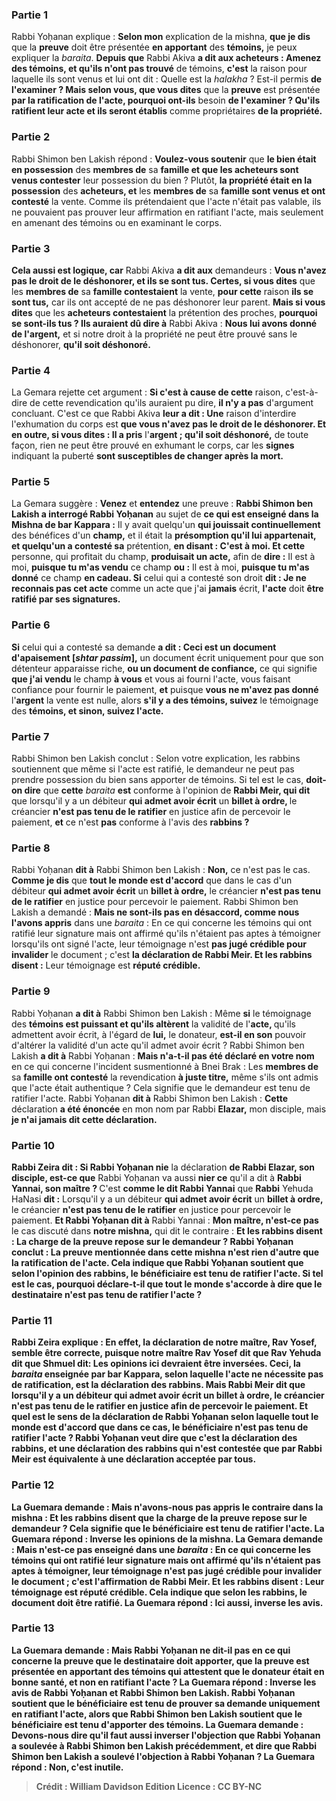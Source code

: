 
### Partie 1
Rabbi Yoḥanan explique : <b>Selon mon</b> explication de la mishna, <b>que je dis</b> que la <b>preuve</b> doit être présentée <b>en apportant</b> des <b>témoins,</b> je peux expliquer la <i>baraita</i>. <b>Depuis que</b> Rabbi Akiva <b>a dit aux acheteurs : Amenez des témoins, et qu'ils n'ont pas trouvé</b> de témoins, <b>c'est</b> la raison pour laquelle ils sont venus et lui ont dit : Quelle est</b> la <i>halakha</i> ? Est-il permis <b>de l'examiner ? Mais selon vous, que vous dites</b> que la <b>preuve</b> est présentée <b>par la ratification de l'acte, pourquoi ont-ils</b> besoin <b>de l'examiner ? Qu'ils ratifient leur acte et ils seront établis</b> comme propriétaires <b>de la propriété.</b>

### Partie 2
Rabbi Shimon ben Lakish répond : <b>Voulez-vous soutenir</b> que <b>le bien était en possession</b> des <b>membres de</b> sa <b>famille et que les acheteurs sont venus contester</b> leur possession du bien ? Plutôt, <b>la propriété était en la possession</b> des <b>acheteurs, et</b> les <b>membres de</b> sa <b>famille sont venus et ont contesté</b> la vente. Comme ils prétendaient que l'acte n'était pas valable, ils ne pouvaient pas prouver leur affirmation en ratifiant l'acte, mais seulement en amenant des témoins ou en examinant le corps.

### Partie 3
<b>Cela aussi est logique, car</b> Rabbi Akiva <b>a dit aux</b> demandeurs : <b>Vous n'avez pas le droit de le déshonorer, et ils se sont tus. Certes, si vous dites</b> que les <b>membres de</b> sa <b>famille contestaient</b> la vente, <b>pour cette</b> raison <b>ils se sont tus,</b> car ils ont accepté de ne pas déshonorer leur parent. <b>Mais si vous dites</b> que les <b>acheteurs contestaient</b> la prétention des proches, <b>pourquoi se sont-ils tus ? Ils auraient dû dire à</b> Rabbi Akiva : <b>Nous lui avons donné de l'argent,</b> et si notre droit à la propriété ne peut être prouvé sans le déshonorer, <b>qu'il soit déshonoré.</b>

### Partie 4
La Gemara rejette cet argument : <b>Si c'est à cause de cette</b> raison, c'est-à-dire de cette revendication qu'ils auraient pu dire, <b>il n'y a pas</b> d'argument concluant. C'est ce que</b> Rabbi Akiva <b>leur a dit : Une</b> raison d'interdire l'exhumation du corps est <b>que vous n'avez pas le droit de le déshonorer. Et en outre, si vous dites : Il a pris</b> l'<b>argent ; qu'il soit déshonoré,</b> de toute façon, rien ne peut être prouvé en exhumant le corps, car les <b>signes</b> indiquant la puberté <b>sont susceptibles de changer après la mort.</b>

### Partie 5
La Gemara suggère : <b>Venez</b> et <b>entendez</b> une preuve : <b>Rabbi Shimon ben Lakish a interrogé Rabbi Yoḥanan</b> au sujet de <b>ce qui est enseigné dans la Mishna de bar Kappara :</b> Il y avait quelqu'un <b>qui jouissait continuellement</b> des bénéfices d'un <b>champ,</b> et il était la <b>présomption qu'il lui appartenait, et quelqu'un a contesté sa</b> prétention, <b>en disant : C'est à moi. Et cette</b> personne, qui profitait du champ, <b>produisait un acte,</b> afin de <b>dire :</b> Il est à moi, <b>puisque tu m'as vendu</b> ce champ <b>ou :</b> Il est à moi, <b>puisque tu m'as donné</b> ce champ <b>en cadeau. Si</b> celui qui a contesté son droit <b>dit : Je ne reconnais pas cet acte</b> comme un acte que j'ai <b>jamais</b> écrit, <b>l'acte</b> doit <b>être ratifié par ses signatures.</b>

### Partie 6
<b>Si</b> celui qui a contesté sa demande <b>a dit : Ceci est un document d'apaisement [<i>shtar passim</i>],</b> un document écrit uniquement pour que son détenteur apparaisse riche, <b>ou un document de confiance,</b> ce qui signifie <b>que j'ai vendu</b> le champ <b>à vous</b> et vous ai fourni l'acte, vous faisant confiance pour fournir le paiement, <b>et</b> puisque <b>vous ne m'avez pas donné</b> l'<b>argent</b> la vente est nulle, alors <b>s'il y a des témoins, suivez</b> le témoignage des <b>témoins, et sinon, suivez l'acte. </b>

### Partie 7
Rabbi Shimon ben Lakish conclut : Selon votre explication, les rabbins soutiennent que même si l'acte est ratifié, le demandeur ne peut pas prendre possession du bien sans apporter de témoins. Si tel est le cas, <b>doit-on dire</b> que <b>cette</b> <i>baraita</i> <b>est</b> conforme à l'opinion de <b>Rabbi Meir, qui dit</b> que lorsqu'il y a un débiteur <b>qui admet avoir écrit</b> un <b>billet à ordre, </b> le créancier <b>n'est pas tenu de le ratifier</b> en justice afin de percevoir le paiement, <b>et</b> ce n'est <b>pas</b> conforme à l'avis des <b>rabbins ? </b>

### Partie 8
Rabbi Yoḥanan <b>dit à</b> Rabbi Shimon ben Lakish : <b>Non,</b> ce n'est pas le cas. <b>Comme je dis</b> que <b>tout le monde est d'accord</b> que dans le cas d'un débiteur <b>qui admet avoir écrit</b> un <b>billet à ordre,</b> le créancier <b>n'est pas tenu de le ratifier</b> en justice pour percevoir le paiement. Rabbi Shimon ben Lakish a demandé : <b>Mais ne sont-ils pas en désaccord, comme nous l'avons appris</b> dans une <i>baraita</i> : En ce qui concerne les témoins qui ont ratifié leur signature mais ont affirmé qu'ils n'étaient pas aptes à témoigner lorsqu'ils ont signé l'acte, leur témoignage n'est <b>pas jugé crédible pour invalider</b> le document ; c'est <b>la déclaration de Rabbi Meir. Et les rabbins disent :</b> Leur témoignage est <b>réputé crédible.</b>

### Partie 9
Rabbi Yoḥanan <b>a dit à</b> Rabbi Shimon ben Lakish : Même <b>si</b> le témoignage des <b>témoins est puissant et qu'ils altèrent</b> la validité de l'<b>acte, </b> qu'ils admettent avoir écrit, à l'égard de <b>lui,</b> le donateur, <b>est-il en son</b> pouvoir d'altérer la validité d'un acte qu'il admet avoir écrit ? Rabbi Shimon ben Lakish <b>a dit à</b> Rabbi Yoḥanan : <b>Mais n'a-t-il pas été déclaré en votre nom</b> en ce qui concerne l'incident susmentionné à Bnei Brak : Les <b>membres de</b> sa <b>famille ont contesté</b> la revendication <b>à juste titre,</b> même s'ils ont admis que l'acte était authentique ? Cela signifie que le demandeur est tenu de ratifier l'acte. Rabbi Yoḥanan <b>dit à</b> Rabbi Shimon ben Lakish : <b>Cette</b> déclaration <b>a été énoncée</b> en mon nom par Rabbi <b>Elazar,</b> mon disciple, mais <b>je n'ai jamais dit cette déclaration.</b>

### Partie 10
<b>Rabbi Zeira dit : Si Rabbi Yoḥanan nie</b> la déclaration <b>de Rabbi Elazar, son disciple, est-ce que</b> Rabbi Yoḥanan va aussi <b>nier ce</b> qu'il a dit à <b>Rabbi Yannai, son maître ? </b> C'est <b>comme le dit Rabbi Yannai</b> que <b>Rabbi</b> Yehuda HaNasi <b>dit :</b> Lorsqu'il y a un débiteur <b>qui admet avoir écrit</b> un <b>billet à ordre,</b> le créancier <b>n'est pas tenu de le ratifier</b> en justice pour percevoir le paiement. <b>Et Rabbi Yoḥanan dit à</b> Rabbi Yannai : <b>Mon maître, n'est-ce pas</b> le cas discuté dans <b>notre mishna,</b> qui dit le contraire : <b>Et les rabbins disent : La charge de la preuve repose sur le demandeur ? Rabbi Yoḥanan conclut : La <b>preuve</b> mentionnée dans cette mishna <b>n'est rien d'autre</b> que la <b>ratification de l'acte.</b> Cela indique que Rabbi Yoḥanan soutient que selon l'opinion des rabbins, le bénéficiaire est tenu de ratifier l'acte. Si tel est le cas, pourquoi déclare-t-il que tout le monde s'accorde à dire que le destinataire n'est pas tenu de ratifier l'acte ?

### Partie 11
Rabbi Zeira explique : <b>En effet, la déclaration de notre maître,</b> Rav <b>Yosef, semble</b> être correcte, <b>puisque notre maître</b> Rav <b>Yosef dit</b> que <b>Rav Yehuda dit</b> que <b>Shmuel dit:</b> Les opinions ici devraient être inversées. <b>Ceci,</b> la <i>baraita</i> enseignée par bar Kappara, selon laquelle l'acte ne nécessite pas de ratification, <b>est la déclaration des rabbins. Mais Rabbi Meir dit</b> que lorsqu'il y a un débiteur <b>qui admet avoir écrit</b> un <b>billet à ordre,</b> le créancier <b>n'est pas tenu de le ratifier</b> en justice afin de percevoir le paiement. <b>Et quel</b> est le sens de la déclaration de Rabbi Yoḥanan selon laquelle <b>tout le monde est d'accord</b> que dans ce cas, le bénéficiaire n'est pas tenu de ratifier l'acte ? Rabbi Yoḥanan veut dire que c'est la déclaration des rabbins, et une déclaration <b>des rabbins qui</b> n'est contestée que <b>par Rabbi Meir est</b> équivalente à <b>une déclaration</b> acceptée <b>par tous.</b>

### Partie 12
La Guemara demande : <b>Mais n'avons-nous pas appris le contraire</b> dans la mishna : <b>Et les rabbins disent</b> que <b>la charge de la preuve repose sur le demandeur ?</b> Cela signifie que le bénéficiaire est tenu de ratifier l'acte. La Guemara répond : <b>Inverse</b> les opinions de la mishna. La Gemara demande : <b>Mais n'est-ce pas enseigné</b> dans une <i>baraita</i> : En ce qui concerne les témoins qui ont ratifié leur signature mais ont affirmé qu'ils n'étaient pas aptes à témoigner, leur témoignage n'est <b>pas jugé crédible pour invalider</b> le document ; c'est <b>l'affirmation de Rabbi Meir. Et les rabbins disent :</b> Leur témoignage est <b>réputé crédible.</b> Cela indique que selon les rabbins, le document doit être ratifié. La Guemara répond : Ici aussi, <b>inverse</b> les avis.

### Partie 13
La Guemara demande : <b>Mais Rabbi Yoḥanan ne dit-il pas</b> en ce qui concerne la preuve que le destinataire doit apporter, que la <b>preuve</b> est présentée <b>en apportant</b> des <b>témoins</b> qui attestent que le donateur était en bonne santé, et non en ratifiant l'acte ? La Guemara répond : <b>Inverse</b> les avis de Rabbi Yoḥanan et Rabbi Shimon ben Lakish. Rabbi Yoḥanan soutient que le bénéficiaire est tenu de prouver sa demande uniquement en ratifiant l'acte, alors que Rabbi Shimon ben Lakish soutient que le bénéficiaire est tenu d'apporter des témoins. La Guemara demande : <b>Devons-nous dire</b> qu'il faut <b>aussi inverser l'objection</b> que Rabbi Yoḥanan a soulevée à Rabbi Shimon ben Lakish précédemment, et dire que Rabbi Shimon ben Lakish a soulevé l'objection à Rabbi Yoḥanan ? La Guemara répond : <b>Non,</b> c'est inutile.

>Crédit : William Davidson Edition
>Licence : CC BY-NC